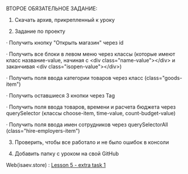 ВТОРОЕ ОБЯЗАТЕЛЬНОЕ ЗАДАНИЕ:

1) Скачать архив, прикрепленный к уроку

2) Задание по проекту

·        Получить кнопку "Открыть магазин" через id

·        Получить все блоки в левом меню через классы (которые имеют класс название-value, начиная с &lt;div class="name-value"&gt;&lt;/div&gt; и заканчивая &lt;div class="isopen-value"&gt;&lt;/div&gt;)

·        Получить поля ввода категории товаров через класс (class="goods-item")

·        Получить оставшиеся 3 кнопки через Tag 

·        Получить поля ввода товаров, времени и расчета бюджета через querySelector (классы choose-item, time-value, count-budget-value)

·        Получить поля ввода имен сотрудников через querySelectorAll (class="hire-employers-item")


3) Проверить, чтобы все работало и не было ошибок в консоли

4) Добавить папку с уроком на свой GitHub

Web(isaev.store) : <a href=http://isaev.store/www/Glo_JavaScript3.0/lesson-05-extra-1/> Lesson 5 - extra task 1
